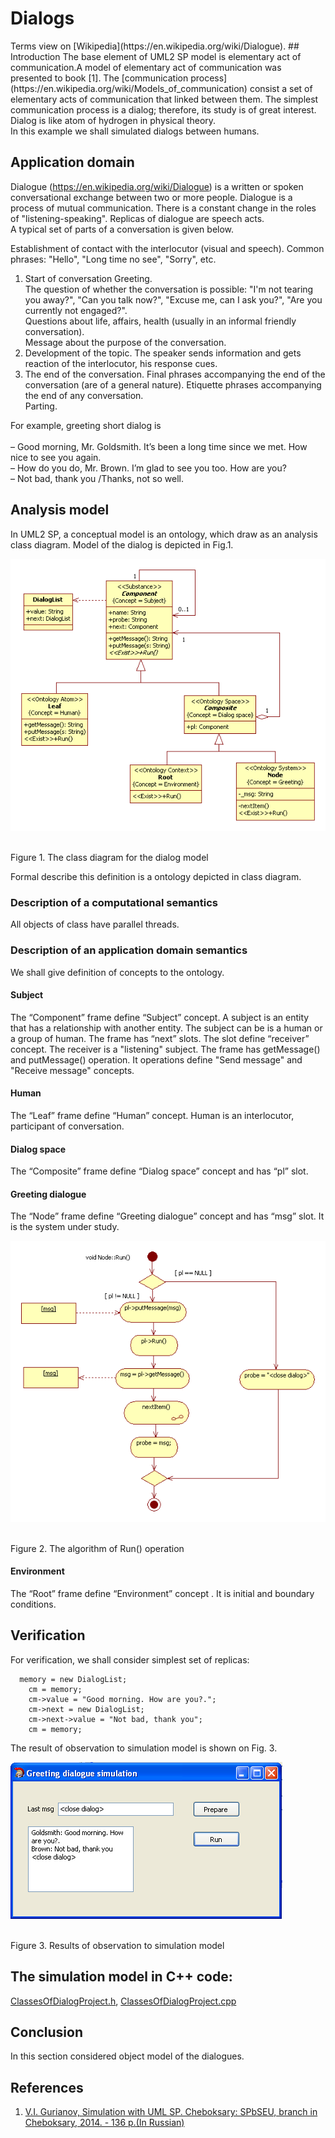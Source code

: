 <h1 id="dialogs">Dialogs</h1>  
Terms view on [Wikipedia](https://en.wikipedia.org/wiki/Dialogue).
## Introduction
The base element of UML2 SP model is elementary act of communication.A model of elementary act of communication was presented to book [1]. The [communication process](https://en.wikipedia.org/wiki/Models_of_communication) consist a set of elementary acts of communication that linked between them. The simplest communication process is a dialog; therefore, its study is of great interest. Dialog is like atom of hydrogen in physical theory.<br/>
In this example we shall simulated dialogs between humans.<br/>

## Application domain
Dialogue (https://en.wikipedia.org/wiki/Dialogue) is a written or spoken conversational exchange between two or more people. Dialogue is a process of mutual communication. There is a constant change in the roles of "listening-speaking".
Replicas of dialogue are speech acts.<br/>
A typical set of parts of a conversation is given below.

Establishment of contact with the interlocutor (visual and speech). Common phrases: "Hello", "Long time no see", "Sorry", etc.
1. Start of conversation
Greeting.<br/>
The question of whether the conversation is possible: "I'm not tearing you away?", "Can you talk now?", "Excuse me, can I ask you?", "Are you currently not engaged?".<br/>
Questions about life, affairs, health (usually in an informal friendly conversation).<br/>
Message about the purpose of the conversation.<br/>
2. Development of the topic.
The speaker sends information and gets reaction of the interlocutor, his response cues. 
3. The end of the conversation.
Final phrases accompanying the end of the conversation (are of a general nature). Etiquette phrases accompanying the end of any conversation.<br/>
Parting.

For example, greeting short dialog is<br/>  
– Good morning, Mr. Goldsmith. It’s been a long time since we met. How nice to see you again.<br/>
– How do you do, Mr. Brown. I’m glad to see you too. How are you?<br/>
– Not bad, thank you /Thanks, not so well.<br/>

## Analysis model
In UML2 SP, a conceptual model is an ontology, which draw as an analysis class diagram. Model of the dialog is depicted in Fig.1.<br>
<p><img src="fig1.png" alt="" /></p><br>
Figure 1. The class diagram for the dialog model<br>

<p>Formal describe this definition is a ontology depicted in class diagram.<br /></p>

### Description of a computational semantics
All objects of class have parallel threads.

### Description of an application domain semantics
We shall give definition of concepts to the ontology.

#### Subject
The “Component” frame define “Subject” concept. A subject is an entity that has a relationship with another entity. The subject can be is a human or a group of human. The frame has “next” slots. The slot define “receiver” concept. The receiver is a "listening" subject. 
The frame has getMessage() and putMessage() operation. It operations define "Send message" and "Receive message" concepts.


#### Human
The “Leaf” frame define “Human” concept. Human is an interlocutor, participant of conversation.

#### Dialog space
The “Composite” frame define “Dialog space” concept and has “pl” slot.

#### Greeting dialogue
The “Node” frame define “Greeting dialogue” concept and has “msg” slot. It is the system under study.<br>
<p><img src="fig2.png" alt="" /></p><br>
Figure 2. The algorithm of Run() operation<br>

#### Environment
The “Root” frame define “Environment” concept . It is initial and boundary conditions.

## Verification
For verification, we shall consider simplest set of replicas:
```
  memory = new DialogList;
	cm = memory;
	cm->value = "Good morning. How are you?.";
	cm->next = new DialogList;
	cm->next->value = "Not bad, thank you";
	cm = memory;
  ```
The result of observation to simulation model is shown on Fig. 3.<br>
<p><img src="fig3.png" alt="" /></p><br>
Figure 3. Results of observation to simulation model<br>


## The simulation model in C++ code:  
[ClassesOfDialogProject.h]( uml-sp/examples/dialogs/ClassesOfDialogProject.h ), 
[ClassesOfDialogProject.cpp](https://github.com/vgurianov/uml-sp/blob/master/examples/SimpleExample/AppBaseClasses.cpp)

## Conclusion
In this section considered object model of the dialogues. 

## References
1.	[V.I. Gurianov, Simulation with UML SP. Cheboksary: SPbSEU, branch in Cheboksary, 2014. - 136 p.(In Russian)](http://simulation.su/static/en-books.html)
